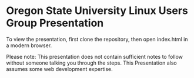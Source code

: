 # Oregon State University Linux Users Group Presentation

To view the presentation, first clone the repository, then open index.html in a modern browser.

Please note: This presentation does not contain sufficient notes to follow without someone talking you through the steps. This Presentation also assumes some web development expertise.
